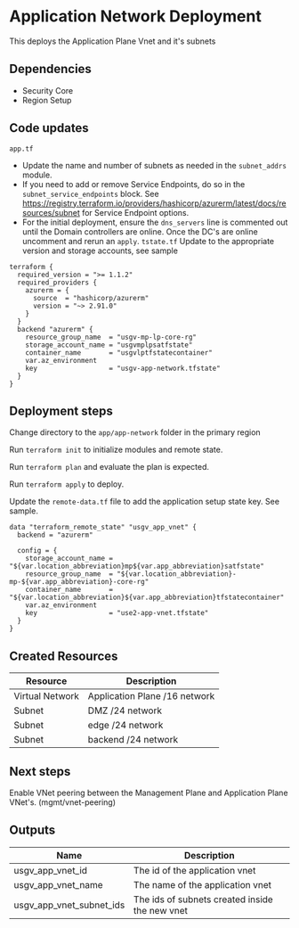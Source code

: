 # Application Network Deployment

This deploys the Application Plane Vnet and it's subnets

## Dependencies

- Security Core
- Region Setup

## Code updates

`app.tf`

- Update the name and number of subnets as needed in the `subnet_addrs` module.
- If you need to add or remove Service Endpoints, do so in the `subnet_service_endpoints` block. See <https://registry.terraform.io/providers/hashicorp/azurerm/latest/docs/resources/subnet> for Service Endpoint options.
- For the initial deployment, ensure the `dns_servers` line is commented out until the Domain controllers are online. Once the DC's are online uncomment and rerun an `apply`.
`tstate.tf` Update to the appropriate version and storage accounts, see sample

``` hcl
terraform {
  required_version = ">= 1.1.2"
  required_providers {
    azurerm = {
      source  = "hashicorp/azurerm"
      version = "~> 2.91.0"
    }
  }
  backend "azurerm" {
    resource_group_name  = "usgv-mp-lp-core-rg"
    storage_account_name = "usgvmplpsatfstate"
    container_name       = "usgvlptfstatecontainer"
    var.az_environment
    key                  = "usgv-app-network.tfstate"
  }
}
```

## Deployment steps

Change directory to the `app/app-network` folder in the primary region

Run `terraform init` to initialize modules and remote state.

Run `terraform plan` and evaluate the plan is expected.

Run `terraform apply` to deploy.

Update the `remote-data.tf` file to add the application setup state key. See sample.

``` hcl
data "terraform_remote_state" "usgv_app_vnet" {
  backend = "azurerm"

  config = {
    storage_account_name = "${var.location_abbreviation}mp${var.app_abbreviation}satfstate"
    resource_group_name  = "${var.location_abbreviation}-mp-${var.app_abbreviation}-core-rg"
    container_name       = "${var.location_abbreviation}${var.app_abbreviation}tfstatecontainer"
    var.az_environment
    key                  = "use2-app-vnet.tfstate"
  }
}
```

## Created Resources

| Resource | Description |
|------|-------------|
| Virtual Network | Application Plane /16 network |
| Subnet | DMZ /24 network |
| Subnet | edge /24 network |
| Subnet | backend /24 network |

## Next steps

Enable VNet peering between the Management Plane and Application Plane VNet's. (mgmt/vnet-peering)

## Outputs

| Name | Description |
|------|-------------|
| usgv_app_vnet_id | The id of the application vnet |
| usgv_app_vnet_name | The name of the application vnet |
| usgv_app_vnet_subnet_ids | The ids of subnets created inside the new vnet |
